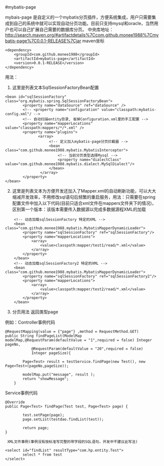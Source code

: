 #mybatis-page

mybais-page 是自定义的一个mybatis分页插件，方便系统集成，用户只需要集成到自己的系统中就可以实现自动分页功能。目前只支持mysql和oracle，当然用户也可以自己扩展自己需要的数据库分页。
中央库地址：http://search.maven.org/#artifactdetails%7Ccom.github.monee1988%7Cmybatis-page%7C0.0.1-RELEASE%7Cjar
maven坐标
```
<dependency>
    <groupId>com.github.monee1988</groupId>
    <artifactId>mybatis-page</artifactId>
    <version>0.0.1-RELEASE</version>
</dependency>
 ```	
用法：
1. 这里是列表文本SqlSessionFactoryBean配置
```
<bean id="sqlSessionFactory" class="org.mybatis.spring.SqlSessionFactoryBean">
        <property name="dataSource" ref="dataSource" />
        <!-- <property name="configuration" value="classpath:mybatis-config.xml"/ -->
        <!-- 自动扫描entity目录, 省掉Configuration.xml里的手工配置 -->
        <property name="mapperLocations" value="classpath:mappers/*/*.xml" />
        <property name="plugins">
	           <array>
	                <!-- 定义加入mybatis-page分页拦截器 -->
		            <bean class="com.github.monee1988.mybatis.MybatisInterceptor">
		                <!-- 当前分页类型选择Mysql -->
		                <property name="dialectClass" value="com.github.monee1988.mybatis.dialect.MySqlDialect"/>
		            </bean>
                </array>
        </property>
</bean>            
```

2. 这里是列表文本为方便开发还加入了Mapper.xml的自动刷新功能，可以大大缩减开发效率，不用修改sql语句后频繁的重启服务，用法：只需要在spring配置文件中加入以下代码(目前只适合xml文件在mappers文件夹下的情况)，
区别第一个版本：该版本需要传入数据源以完成多数据源程XML的加载
```
	<!-- 动态加载sqlSessionFactory 特定的XML -->
	<bean class="com.github.monee1988.mybatis.MybatisMapperDynamicLoader">
		<property name="sqlSessionFactory" ref="sqlSessionFactory"/>
		<property name="mapperLocations">
			<array>
				<value>classpath:mapper/test1/read/*.xml</value>
			</array>
		</property>
	</bean>
	<!-- 动态加载sqlSessionFactory2 特定的XML -->
	<bean class="com.github.monee1988.mybatis.MybatisMapperDynamicLoader">
		<property name="sqlSessionFactory" ref="sqlSessionFactory2"/>
		<property name="mapperLocations">
			<array>
				<value>classpath:mapper/test2/read/*.xml</value>
			</array>
		</property>
	</bean>
```

3. 分页用法  返回类型page<T>  
  
  例如：Controller事例代码 
```
@RequestMapping(value = {"page"} ,method = RequestMethod.GET)
public String findPageList(ModelMap modelMap,@RequestParam(defaultValue = "1",required = false) Integer pageNo,
			@RequestParam(defaultValue = "20",required = false)
			Integer pageSize){
		
		Page<Test> result = testService.findPage(new Test(), new Page<Test>(pageNo,pageSize));
		
		modelMap.put("message", result );
		return "showMessage";
	}
```
  Service事例代码
```
@Override
public Page<Test> findPage(Test test, Page<Test> page) {
		
		test.setPage(page);
		page.setList(testdao.findList(test));
		
		return page;
}
```
     XML文件事例(事例没有按标准写完整的带字段的SQL语句，开发中不建议此写法)
```
<select id="findList" resultType="com.hp.entity.Test">
        select * from test
</select>
```